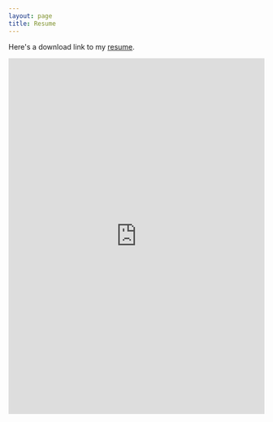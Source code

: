 ```yaml
---
layout: page
title: Resume
---
```


<style>
  .resume embed {
    width: 100%;
    height: 700px;
  }
</style>

<div class="resume">

  <p>Here's a download link to my <a
      href="https://rahulbali.in/cv_rahul_bali_main.pdf"
      target="_blank">resume</a>.</p>
  
  <!-- show the resume pdf here with fallbacks for better browser compatibility -->

  <object data="https://rahulbali.in/cv_rahul_bali_main.pdf" type="application/pdf" width="100%" height="700px">
    <iframe src="https://docs.google.com/viewer?url=https://rahulbali.in/cv_rahul_bali_main.pdf&embedded=true" width="100%" height="700px" frameborder="0">
      <p>Your browser does not support PDF viewing. Please <a href="https://rahulbali.in/cv_rahul_bali_main.pdf" target="_blank">download the PDF</a> to view it.</p>
    </iframe>
  </object>

</div>

